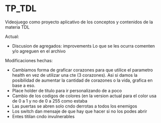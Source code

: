 # TP_TDL
Videojuego como proyecto aplicativo de los conceptos y contenidos de la materia TDL

Actual:
  - Discusion de agregados: improvements
      Lo que se les ocurra comenten y/o agreguen en el archivo


Modificaciones hechas:

  - Cambiamos forma de graficar corazones para que utilice el parametro health en vez de utilizar una cte (3 corazones). Asi si damos la posibilidad de aumentar la cantidad de corazones o la vida, grafica en base a eso.
  - Place holder de titulo para ir personalizando de a poco
  - Cambio de los codigos de colores (en la version actual para el color usa de 0 a 1 y no de 0 a 255 como estaba
  - Las puertas se abren solo cndo derrotas a todos los enemigos
  - Los switch dan mensaje de que hay que hacer si no los podes abrir
  - Entes titilan cndo invulnerables
